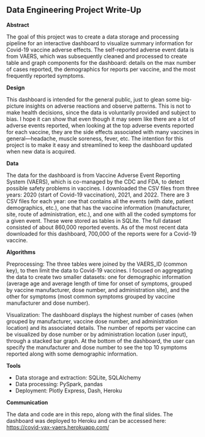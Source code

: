 ##  Data Engineering Project Write-Up

**Abstract**

The goal of this project was to create a data storage and processing pipeline for an interactive dashboard to visualize summary information for Covid-19 vaccine adverse effects. The self-reported adverse event data is from VAERS, which was subsequently cleaned and processed to create table and graph components for the dashboard: details on the max number of cases reported, the demographics for reports per vaccine, and the most frequently reported symptoms.

**Design**

This dashboard is intended for the general public, just to glean some big-picture insights on adverse reactions and observe patterns. This is not to make health decisions, since the data is voluntarily provided and subject to bias. I hope it can show that even though it may seem like there are a lot of adverse events reported, when looking at the top adverse events reported for each vaccine, they are the side effects associated with many vaccines in general—headache, muscle soreness, fever, etc. The intention for this project is to make it easy and streamlined to keep the dashboard updated when new data is acquired.


**Data**

The data for the dashboard is from Vaccine Adverse Event Reporting System (VAERS), which is co-managed by the CDC and FDA, to detect possible safety problems in vaccines. I downloaded the CSV files from three years: 2020 (start of Covid-19 vaccination), 2021, and 2022. There are 3 CSV files for each year: one that contains all the events (with date, patient demographics, etc.), one that has the vaccine information (manufacturer, site, route of administration, etc.), and one with all the coded symptoms for a given event. These were stored as tables in SQLite. The full dataset consisted of about 860,000 reported events. As of the most recent data downloaded for this dashboard, 700,000 of the reports were for a Covid-19 vaccine.  

**Algorithms**

Preprocessing:
The three tables were joined by the VAERS_ID (common key), to then limit the data to Covid-19 vaccines. I focused on aggregating the data to create two smaller datasets: one for demographic information (average age and average length of time for onset of symptoms, grouped by vaccine manufacturer, dose number, and administration site), and the other for symptoms (most common symptoms grouped by vaccine manufacturer and dose number).

Visualization:
The dashboard displays the highest number of cases (when grouped by manufacturer, vaccine dose number, and administration location) and its associated details. The number of reports per vaccine can be visualized by dose number or by administration location (user input), through a stacked bar graph. At the bottom of the dashboard, the user can specify the manufacturer and dose number to see the top 10 symptoms reported along with some demographic information.

**Tools**

- Data storage and extraction: SQLite, SQLAlchemy
- Data processing: PySpark, pandas
- Deployment: Plotly Express, Dash, Heroku

**Communication**

The data and code are in this repo, along with the final slides. The dashboard was deployed to Heroku and can be accessed here: https://covid-vax-vaers.herokuapp.com/

